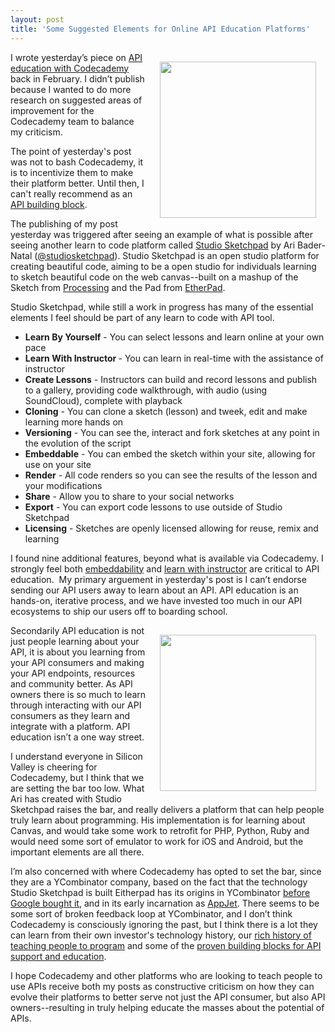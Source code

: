 ```yaml
---
layout: post
title: 'Some Suggested Elements for Online API Education Platforms'
---
```

<p><a title="Studio Sketchpad" href="http://studio.sketchpad.cc/" target="_blank"><img style="padding: 15px;" src="https://s3.amazonaws.com/kinlane-productions/api-evangelist/studio-sketchpad/studeio-sketchpad-logo.png" alt="" width="250" align="right" /></a></p>
<p>I wrote yesterday&rsquo;s piece on <a href="/2013/04/09/api-education-with-codecademy/">API education with Codecademy</a> back in February.  I didn&rsquo;t publish because I wanted to do more research on suggested areas of improvement for the Codecademy team to balance my criticism.</p>
<p>The point of yesterday's post was not to bash Codecademy, it is to incentivize them to make their platform better.  Until then, I can't really recommend as an <a title="API Building Block" href="/buildingblocks/">API building block</a>.</p>
<p>The publishing of my post yesterday was triggered after seeing an example of what is possible after seeing another learn to code platform called <a title="Studio Sketchpad" href="http://studio.sketchpad.cc/" target="_blank">Studio Sketchpad</a> by Ari Bader-Natal (<a href="https://twitter.com/studiosketchpad">@studiosketchpad</a>).  Studio Sketchpad is an open studio platform for creating beautiful code, aiming to be a open studio for individuals learning to sketch beautiful code on the web canvas--built on a mashup of the Sketch from <a title="Processing" href="http://processingjs.org/">Processing</a> and the Pad from <a href="http://etherpad.com/">EtherPad</a>.</p>
<p>Studio Sketchpad, while still a work in progress has many of the essential elements I feel should be part of any learn to code with API tool.</p>
<ul class="mainlist">
<li><strong>Learn By Yourself</strong> - You can select lessons and learn online at your own pace</li>
<li><strong>Learn With Instructor </strong>- You can learn in real-time with the assistance of instructor</li>
<li><strong>Create Lessons</strong> - Instructors can build and record lessons and publish to a gallery, providing code walkthrough, with audio (using SoundCloud), complete with playback</li>
<li><strong>Cloning</strong> - You can clone a sketch (lesson) and tweek, edit and make learning more hands on</li>
<li><strong>Versioning</strong> - You can see the, interact and fork sketches at any point in the evolution of the script</li>
<li><strong>Embeddable</strong> - You can embed the sketch within your site, allowing for use on your site</li>
<li><strong>Render</strong> - All code renders so you can see the results of the lesson and your modifications</li>
<li><strong>Share</strong> - Allow you to share to your social networks</li>
<li><strong>Export</strong> - You can export code lessons to use outside of Studio Sketchpad</li>
<li><strong>Licensing</strong> - Sketches are openly licensed allowing for reuse, remix and learning</li>
</ul>
<p>I found nine additional features, beyond what is available via Codecademy.  I strongly feel both <span style="text-decoration: underline;">embeddability</span> and <span style="text-decoration: underline;">learn with instructor</span> are critical to API education. &nbsp;My primary arguement in yesterday's post is I can&rsquo;t endorse sending our API users away to learn about an API.  API education is an hands-on, iterative process, and we have invested too much in our API ecosystems to ship our users off to boarding school.</p>
<p><a title="Studio Sketchpad" href="http://studio.sketchpad.cc/" target="_blank"><img style="padding: 15px;" src="https://s3.amazonaws.com/kinlane-productions/api-evangelist/studio-sketchpad/studio-sketchpad-example.png" alt="" width="250" align="right" /></a></p>
<p>Secondarily API education is not just people learning about your API, it is about you learning from your API consumers and making your API endpoints, resources and community better.  As API owners there is so much to learn through interacting with our API consumers as they learn and integrate with a platform.  API education isn&rsquo;t a one way street.</p>
<p>I understand everyone in Silicon Valley is cheering for Codecademy, but I think that we are setting the bar too low.  What Ari has created with Studio Sketchpad raises the bar, and really delivers a platform that can help people truly learn about programming.  His implementation is for learning about Canvas, and would take some work to retrofit for PHP, Python, Ruby and would need some sort of emulator to work for iOS and Android, but the important elements are all there.</p>
<p>I&rsquo;m also concerned with where Codecademy has opted to set the bar, since they are a YCombinator company, based on the fact that the technology Studio Sketchpad is built Eitherpad has its origins in YCombinator <a href="https://news.ycombinator.com/item?id=977015">before Google bought it</a>, and in its early incarnation as <a href="https://en.wikipedia.org/wiki/AppJet">AppJet</a>.  There seems to be some sort of broken feedback loop at YCombinator, and I don&rsquo;t think Codecademy is consciously ignoring the past, but I think there is a lot they can learn from their own investor's technology history, our <a href="http://guide.hackeducation.com/techies.php">rich history of teaching people to program</a> and some of the <a href="http://apievangelist.com/buildingblocks/">proven building blocks for API support and education</a>.</p>
<p>I hope Codecademy and other platforms who are looking to teach people to use APIs receive both my posts as constructive criticism on how they can evolve their platforms to better serve not just the API consumer, but also API owners--resulting in truly helping educate the masses about the potential of APIs.</p>